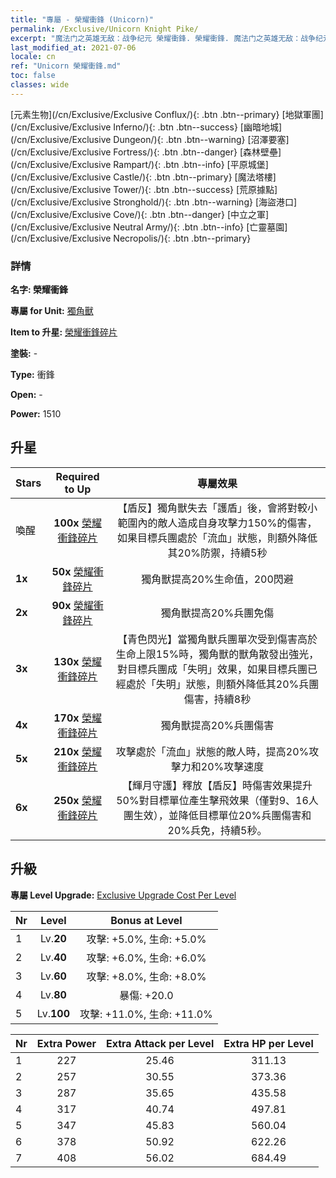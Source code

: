 ```yaml
---
title: "專屬 - 榮耀衝鋒 (Unicorn)"
permalink: /Exclusive/Unicorn Knight Pike/
excerpt: "魔法门之英雄无敌：战争纪元 榮耀衝鋒. 榮耀衝鋒. 魔法门之英雄无敌：战争纪元 專屬 榮耀衝鋒. 獨角獸 專屬."
last_modified_at: 2021-07-06
locale: cn
ref: "Unicorn 榮耀衝鋒.md"
toc: false
classes: wide
---
```

 [元素生物](/cn/Exclusive/Exclusive Conflux/){: .btn .btn--primary} [地獄軍團](/cn/Exclusive/Exclusive Inferno/){: .btn .btn--success} [幽暗地城](/cn/Exclusive/Exclusive Dungeon/){: .btn .btn--warning} [沼澤要塞](/cn/Exclusive/Exclusive Fortress/){: .btn .btn--danger} [森林壁壘](/cn/Exclusive/Exclusive Rampart/){: .btn .btn--info} [平原城堡](/cn/Exclusive/Exclusive Castle/){: .btn .btn--primary} [魔法塔樓](/cn/Exclusive/Exclusive Tower/){: .btn .btn--success} [荒原據點](/cn/Exclusive/Exclusive Stronghold/){: .btn .btn--warning} [海盜港口](/cn/Exclusive/Exclusive Cove/){: .btn .btn--danger} [中立之軍](/cn/Exclusive/Exclusive Neutral Army/){: .btn .btn--info} [亡靈墓園](/cn/Exclusive/Exclusive Necropolis/){: .btn .btn--primary} 

### 詳情
 **名字: 榮耀衝鋒** 

 **專屬 for Unit:** [獨角獸](/cn/units/Unicorn/) 

 **Item to 升星:** [榮耀衝鋒碎片](/cn/Items/con_916/)

 **塗裝:** -

 **Type:** 衝鋒

 **Open:** -

 **Power:** 1510

## 升星

  |     Stars    |  Required to Up | 專屬效果 |
  |:-------------|:---------------:|:---------------:|
  |  喚醒  | **100x** [榮耀衝鋒碎片](/cn/Items/con_916/) | 【盾反】獨角獸失去「護盾」後，會將對較小範圍內的敵人造成自身攻擊力150%的傷害，如果目標兵團處於「流血」狀態，則額外降低其20%防禦，持續5秒 |
  | **1x** <i class="fas fa-star"/> | **50x** [榮耀衝鋒碎片](/cn/Items/con_916/) | 獨角獸提高20%生命值，200閃避 |
  | **2x** <i class="fas fa-star"/> | **90x** [榮耀衝鋒碎片](/cn/Items/con_916/) | 獨角獸提高20%兵團免傷 |
  | **3x** <i class="fas fa-star"/> | **130x** [榮耀衝鋒碎片](/cn/Items/con_916/) | 【青色閃光】當獨角獸兵團單次受到傷害高於生命上限15%時，獨角獸的獸角散發出強光，對目標兵團成「失明」效果，如果目標兵團已經處於「失明」狀態，則額外降低其20%兵團傷害，持續8秒 |
  | **4x** <i class="fas fa-star"/> | **170x** [榮耀衝鋒碎片](/cn/Items/con_916/) | 獨角獸提高20%兵團傷害 |
  | **5x** <i class="fas fa-star"/> | **210x** [榮耀衝鋒碎片](/cn/Items/con_916/) | 攻擊處於「流血」狀態的敵人時，提高20%攻擊力和20%攻擊速度 |
  | **6x** <i class="fas fa-star"/> | **250x** [榮耀衝鋒碎片](/cn/Items/con_916/) | 【輝月守護】釋放【盾反】時傷害效果提升50%對目標單位產生擊飛效果（僅對9、16人團生效），並降低目標單位20%兵團傷害和20%兵免，持續5秒。 |


## 升級
 **專屬 Level Upgrade:** [Exclusive Upgrade Cost Per Level](/Exclusive/ExclusiveUpgradeCostPerLevel/)

  |  Nr  |   Level  | Bonus at Level |
  |:-----|:--------:|:--------------:|
  | 1 | Lv.**20** | 攻擊: +5.0%, 生命: +5.0% |
  | 2 | Lv.**40** | 攻擊: +6.0%, 生命: +6.0% |
  | 3 | Lv.**60** | 攻擊: +8.0%, 生命: +8.0% |
  | 4 | Lv.**80** | 暴傷: +20.0 |
  | 5 | Lv.**100** | 攻擊: +11.0%, 生命: +11.0% |


  |  Nr  |  Extra Power | Extra Attack per Level | Extra HP per Level |
  |:-----|:--------:|:--------:|:--------:|
  | 1 | 227 | 25.46 | 311.13 |
  | 2 | 257 | 30.55 | 373.36 |
  | 3 | 287 | 35.65 | 435.58 |
  | 4 | 317 | 40.74 | 497.81 |
  | 5 | 347 | 45.83 | 560.04 |
  | 6 | 378 | 50.92 | 622.26 |
  | 7 | 408 | 56.02 | 684.49 |


